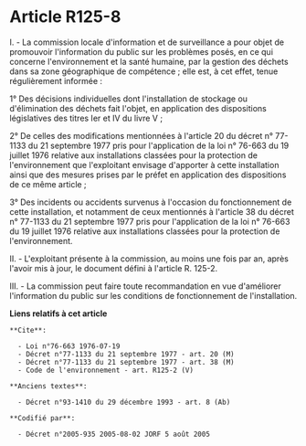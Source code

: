# Article R125-8

I. - La commission locale d'information et de surveillance a pour objet de promouvoir l'information du public sur les
problèmes posés, en ce qui concerne l'environnement et la santé humaine, par la gestion des déchets dans sa zone géographique
de compétence ; elle est, à cet effet, tenue régulièrement informée :

1° Des décisions individuelles dont l'installation de stockage ou d'élimination des déchets fait l'objet, en application des
dispositions législatives des titres Ier et IV du livre V ;

2° De celles des modifications mentionnées à l'article 20 du décret n° 77-1133 du 21 septembre 1977 pris pour l'application
de la loi n° 76-663 du 19 juillet 1976 relative aux installations classées pour la protection de l'environnement que
l'exploitant envisage d'apporter à cette installation ainsi que des mesures prises par le préfet en application des
dispositions de ce même article ;

3° Des incidents ou accidents survenus à l'occasion du fonctionnement de cette installation, et notamment de ceux mentionnés
à l'article 38 du décret n° 77-1133 du 21 septembre 1977 pris pour l'application de la loi n° 76-663 du 19 juillet 1976
relative aux installations classées pour la protection de l'environnement.

II. - L'exploitant présente à la commission, au moins une fois par an, après l'avoir mis à jour, le document défini à
l'article R. 125-2.

III. - La commission peut faire toute recommandation en vue d'améliorer l'information du public sur les conditions de
fonctionnement de l'installation.

**Liens relatifs à cet article**

	**Cite**:

	  - Loi n°76-663 1976-07-19
	  - Décret n°77-1133 du 21 septembre 1977 - art. 20 (M)
	  - Décret n°77-1133 du 21 septembre 1977 - art. 38 (M)
	  - Code de l'environnement - art. R125-2 (V)

	**Anciens textes**:

	  - Décret n°93-1410 du 29 décembre 1993 - art. 8 (Ab)

	**Codifié par**:

	  - Décret n°2005-935 2005-08-02 JORF 5 août 2005
